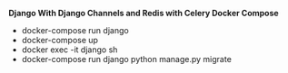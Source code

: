 **Django With Django Channels and Redis with Celery
Docker Compose**


* docker-compose run django
* docker-compose up
* docker exec -it django sh
* docker-compose run django python manage.py migrate

